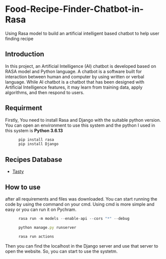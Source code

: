 # Food-Recipe-Finder-Chatbot-in-Rasa
Using Rasa model to build an artificial intelligent based chatbot to help user finding recipe


## Introduction
In this project, an Artificial Intelligence (AI) chatbot is developed based on 
RASA model and Python language. A chatbot is a software built for interaction 
between human and computer by using written or verbal language. While AI chatbot 
is a chatbot that has been designed with Artificial Intelligence features, it may learn 
from training data, apply algorithms, and then respond to users.

## Requirment
Firstly, You need to install Rasa and Django with the suitable python version.
You can open an environment to use this system and the python I used in this system is **Python 3.6.13**

```ts
      pip install rasa
      pip install Django
```

## Recipes Database
- [Tasty](https://rapidapi.com/apidojo/api/tasty)

## How to use
after all requirements and files was downloaded. You can start running the code by using the command on your cmd. Using cmd is more simple and easy or you can run it on Pychram.

```ts
      rasa run -m models --enable-api --cors "*" --debug

      python manage.py runserver

      rasa run actions
```

Then you can find the localhost in the Django server and use that server to open the website. So, you can start to use the systetm.
